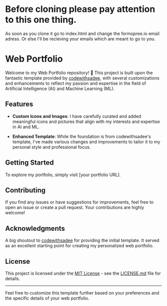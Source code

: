 # Before cloning please pay attention to this one thing.

As soon as you clone it go to index.html and change the formspree.io email adress. Or else I'll be recieving your emails which are meant to go to you.

# Web Portfolio

Welcome to my Web Portfolio repository! 🚀 This project is built upon the fantastic template provided by [codewithsadee](https://github.com/codewithsadee/vcard-personal-portfolio), with several customizations and enhancements to reflect my passion and expertise in the field of Artificial Intelligence (AI) and Machine Learning (ML).

## Features

- **Custom Icons and Images**: I have carefully curated and added meaningful icons and pictures that align with my interests and expertise in AI and ML.

- **Enhanced Template**: While the foundation is from codewithsadee's template, I've made various changes and improvements to tailor it to my personal style and professional focus.

## Getting Started

To explore my portfolio, simply visit [your portfolio URL].

## Contributing

If you find any issues or have suggestions for improvements, feel free to open an issue or create a pull request. Your contributions are highly welcome!

## Acknowledgments

A big shoutout to [codewithsadee](https://github.com/codewithsadee) for providing the initial template. It served as an excellent starting point for creating my personalized web portfolio.

## License

This project is licensed under the [MIT License](LICENSE.md) - see the [LICENSE.md](LICENSE.md) file for details.

---

Feel free to customize this template further based on your preferences and the specific details of your web portfolio.
